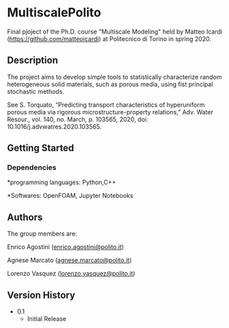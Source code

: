 # MultiscalePolito

Final pjoject of the Ph.D. course "Multiscale Modeling" held by Matteo Icardi (https://github.com/matteoicardi) at Politecnico di Torino in spring 2020.

## Description

The project aims  to develop simple tools to statistically characterize random heterogeneous solid materials, such as porous media, using fist principal stochastic methods. 

See S. Torquato, “Predicting transport characteristics of hyperuniform porous media via rigorous microstructure-property relations,” Adv. Water Resour., vol. 140, no. March, p. 103565, 2020, doi: 10.1016/j.advwatres.2020.103565.
## Getting Started

### Dependencies

*programming languages: Python,C++

*Softwares: OpenFOAM,  Jupyter Notebooks


## Authors

The group members are: 

Enrico Agostini (enrico.agostini@polito.it)

Agnese Marcato (agnese.marcato@polito.it)

Lorenzo Vasquez (lorenzo.vasquez@polito.it)


## Version History

* 0.1
    * Initial Release
